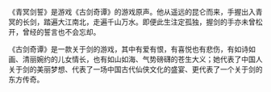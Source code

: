 

《青冥剑誓》是游戏《古剑奇谭》的游戏原声。他从遥远的昆仑而来，手握出入青冥的长剑，踏遍大江南北，走遍千山万水。即便此生注定孤独，握剑的手亦未曾松开，曾经的誓言也不会忘却。

《古剑奇谭》是一款关于剑的游戏，其中有爱有恨，有喜悦也有悲伤，有如诗如画、清丽婉约的儿女情长，也有如山如海、气势磅礴的苍生大义；她代表了中国人关于剑的美丽梦想、代表了一场中国古代仙侠文化的盛宴、更代表了一个关于剑的东方传奇。

